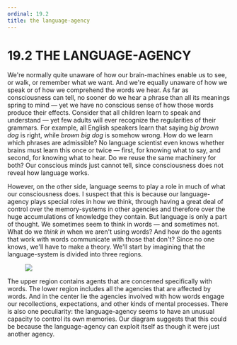 ```yaml
---
ordinal: 19.2
title: the language-agency
---
```


# 19.2 THE LANGUAGE-AGENCY 

<p>We're normally quite unaware of how our brain-machines enable us to see, or walk, or remember what we want. And we're equally unaware of how we speak or of how we comprehend the words we hear. As far as consciousness can tell, no sooner do we hear a phrase than all its meanings spring to mind &mdash; yet we have no conscious sense of how those words produce their effects. Consider that all children learn to speak and understand &mdash; yet few adults will ever recognize the regularities of their grammars. For example, all English speakers learn that saying <em>big brown dog</em> is right, while <em>brown big dog</em> is somehow wrong. How do we learn which phrases are admissible? No language scientist even knows whether brains must learn this once or twice &mdash; first, for knowing what to say, and second, for knowing what to hear. Do we reuse the same machinery for both? Our conscious minds just cannot tell, since consciousness does not reveal how language works.</p>
<p>However, on the other side, language seems to play a role in much of what our consciousness does. I suspect that this is because our language-agency plays special roles in how we think, through having a great deal of control over the memory-systems in other agencies and therefore over the huge accumulations of knowledge they contain. But language is only a part of thought. We sometimes seem to think in words &mdash; and sometimes not. What do we <em>think in</em> when we aren't using words? And how do the agents that work with words communicate with those that don't? Since no one knows, we'll have to make a theory. We'll start by imagining that the language-system is divided into three regions.</p>
<figure><img src="/images/ch19/19-1.png"/></figure>
<p>The upper region contains agents that are concerned specifically with words. The lower region includes all the agencies that are affected by words. And in the center lie the agencies involved with how words engage our recollections, expectations, and other kinds of mental processes. There is also one peculiarity: the language-agency seems to have an unusual capacity to control its own memories. Our diagram suggests that this could be because the language-agency can exploit itself as though it were just another agency.</p>